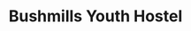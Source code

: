 ---
title: "Bushmills Youth Hostel"
address: "Mill Rest, 49, Main St, Bushmills, Co. Antrim BT57 8QA"
tel: "028 2073 1222"
county: "Antrim"
category: "Hostels"
type: "Content"
lat: "55.20703"
lng: "-6.52394"
---